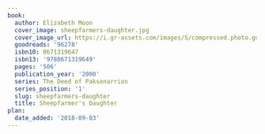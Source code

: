 ```yaml
---
book:
  author: Elizabeth Moon
  cover_image: sheepfarmers-daughter.jpg
  cover_image_url: https://i.gr-assets.com/images/S/compressed.photo.goodreads.com/books/1414174705l/96278._SY160_.jpg
  goodreads: '96278'
  isbn10: 0671319647
  isbn13: '9780671319649'
  pages: '506'
  publication_year: '2000'
  series: The Deed of Paksenarrion
  series_position: '1'
  slug: sheepfarmers-daughter
  title: Sheepfarmer's Daughter
plan:
  date_added: '2018-09-03'
---
```

